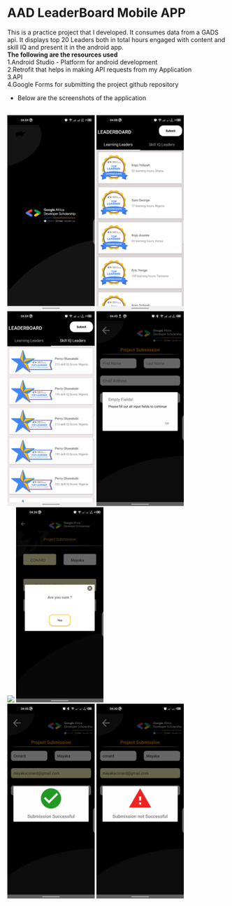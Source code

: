 # AAD LeaderBoard Mobile APP 
This is a practice project that I developed. It consumes data from a GADS api. It displays top 20 Leaders both in total hours engaged with content and skill IQ
and present it in the android app.<br/>
<b>The following are the resources used </b><br/>
1.Android Studio - Platform for android development<br/>
2.Retrofit that helps in making API requests from my Application<br/>
3.API<br/>
4.Google Forms for submitting the project github repository<br>

- Below are the screenshots of the application<br><br>

<img src="launcher_splashscreen.png" width="200"/> <img src="learning_leaders.png" width="200"/><br>
<img src="skill_iq_leaders.png" width="200"/> <img src="empty_fields.png" width="200"/><br/>
<img src="failed_submission.png" width="200"/> <img src="prompt_alert.png" width="200"/><br>
<img src="submission_success.png" width="200"/> <img src="submission_failed.png" width="200"/>